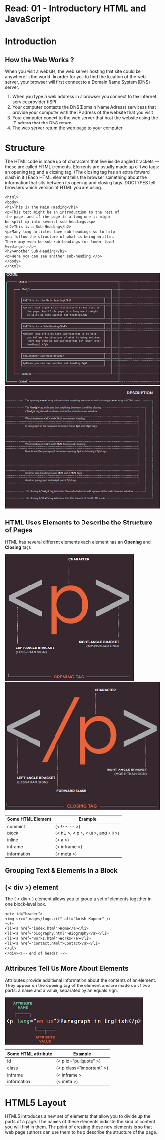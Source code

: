 
# Read: 01 - Introductory HTML and JavaScript



# Introduction

## **How the Web Works ?**


  When you visit a website, the web server hosting that site could be anywhere in the world. In order for you to find the location of the web server, your browser will first   connect to a Domain Name System (DNS) server.
  
  1. When you type a web address in a browser you connect to the internet service provider (ISP) 
  2. Your computer contacts the DNS(Domain Name Adress) servicess that provide your computer with the IP adress of the website that you visit
  3. Your computer conect to the web server that host the website using the IP adress that the DNS return
  4. The web server return the web page to your computer
  
  
  

# Structure


   The HTML code is made up of characters that live inside angled brackets — these are called HTML elements. Elements are usually made up of two tags: an opening tag and a closing tag. (The closing tag has an extra forward slash in it.) Each HTML element tells the browser something about the information that sits between its opening and closing tags. DOCTYPES tell browsers which version of HTML you are using.
   
   
    <html>
    <body>
    <h1>This is the Main Heading</h1>
    <p>This text might be an introduction to the rest of
    the page. And if the page is a long one it might
    be split up into several sub-headings.<p>
    <h2>This is a Sub-Heading</h2>
    <p>Many long articles have sub-headings so to help
    you follow the structure of what is being written.
    There may even be sub-sub-headings (or lower-level
    headings).</p>
    <h2>Another Sub-Heading</h2>
    <p>Here you can see another sub-heading.</p>
    </body>
    </html>
    
   ![Html Structure](htmlstructure.png)     ![Description](desc.png)
   
   
      
 ## HTML Uses Elements to Describe the Structure of Pages 
 
  HTML has several different elements each element has an **Opening** and **Closing** tags
  
  
   ![Description](open.png)        ![Description](close.png)
   
   
   
   
   Some HTML Element | Example 
   ----------------- | ----------------- 
   commint | (< !-- -- >)
   block | (< h1 >, < p >, < ul >, and < li >)
   inline | (< a >)
   inframe | (< inframe >)
   information | (< meta >)
  
  
 ##  Grouping Text & Elements In a Block
 
 ## **(< div >) element**
   The ( < div > ) element allows you to group a set of elements together in one block-level box.
   
    <div id="header">
    <img src="images/logo.gif" alt="Anish Kapoor" />
    <ul>
    <li><a href="index.html">Home</a></li>
    <li><a href="biography.html">Biography</a></li>
    <li><a href="works.html">Works</a></li>
    <li><a href="contact.html">Contact</a></li>
    </ul>
    </div><!-- end of header -->
     
  
 ## Attributes Tell Us More About Elements 
 
   Attributes provide additional information about the contents of an element. They appear on the opening tag of the element and are made up of two parts: a name and a value,  separated by an equals sign.
   
   ![Description](attribute.png)
   
   Some HTML attribute | Example 
   ------------------- | ----------------- 
   id | (< p id="pullquote" >)
   class | (< p class="important" >)
   inframe | (< inframe >)
   information | (< meta >)
   

# HTML5 Layout


   HTML5 introduces a new set of elements that allow you to divide up the parts of a page. The names of these elements indicate the kind of content you will find in them. The point of creating these new elements is so that web page authors can use them to help describe the structure of the page. 
   
   
   
 
 
  
  
  
  
  
  
  
